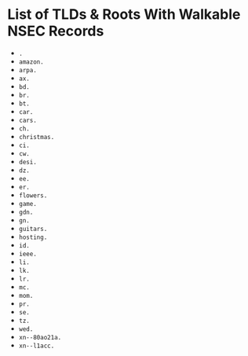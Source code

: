 # List of TLDs & Roots With Walkable NSEC Records

* `.`
* `amazon.`
* `arpa.`
* `ax.`
* `bd.`
* `br.`
* `bt.`
* `car.`
* `cars.`
* `ch.`
* `christmas.`
* `ci.`
* `cw.`
* `desi.`
* `dz.`
* `ee.`
* `er.`
* `flowers.`
* `game.`
* `gdn.`
* `gn.`
* `guitars.`
* `hosting.`
* `id.`
* `ieee.`
* `li.`
* `lk.`
* `lr.`
* `mc.`
* `mom.`
* `pr.`
* `se.`
* `tz.`
* `wed.`
* `xn--80ao21a.`
* `xn--l1acc.`

